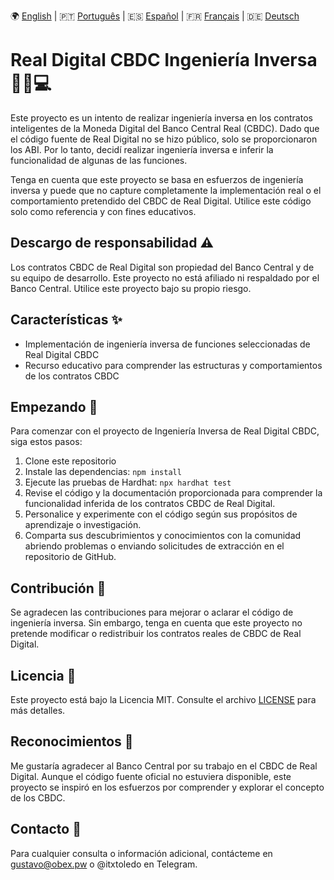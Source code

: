🌍 [English](README.md) | 🇵🇹 [Português](README.pt.md) | 🇪🇸 [Español](README.es.md) | 🇫🇷 [Français](README.fr.md) | 🇩🇪 [Deutsch](README.de.md)

# Real Digital CBDC Ingeniería Inversa 🕵️‍♂️💻

Este proyecto es un intento de realizar ingeniería inversa en los contratos inteligentes de la Moneda Digital del Banco Central Real (CBDC). Dado que el código fuente de Real Digital no se hizo público, solo se proporcionaron los ABI. Por lo tanto, decidí realizar ingeniería inversa e inferir la funcionalidad de algunas de las funciones.

Tenga en cuenta que este proyecto se basa en esfuerzos de ingeniería inversa y puede que no capture completamente la implementación real o el comportamiento pretendido del CBDC de Real Digital. Utilice este código solo como referencia y con fines educativos.

## Descargo de responsabilidad ⚠️

Los contratos CBDC de Real Digital son propiedad del Banco Central y de su equipo de desarrollo. Este proyecto no está afiliado ni respaldado por el Banco Central. Utilice este proyecto bajo su propio riesgo.

## Características ✨

- Implementación de ingeniería inversa de funciones seleccionadas de Real Digital CBDC
- Recurso educativo para comprender las estructuras y comportamientos de los contratos CBDC

## Empezando 🚀

Para comenzar con el proyecto de Ingeniería Inversa de Real Digital CBDC, siga estos pasos:

1. Clone este repositorio
2. Instale las dependencias: `npm install`
3. Ejecute las pruebas de Hardhat: `npx hardhat test`
4. Revise el código y la documentación proporcionada para comprender la funcionalidad inferida de los contratos CBDC de Real Digital.
5. Personalice y experimente con el código según sus propósitos de aprendizaje o investigación.
6. Comparta sus descubrimientos y conocimientos con la comunidad abriendo problemas o enviando solicitudes de extracción en el repositorio de GitHub.

## Contribución 🤝

Se agradecen las contribuciones para mejorar o aclarar el código de ingeniería inversa. Sin embargo, tenga en cuenta que este proyecto no pretende modificar o redistribuir los contratos reales de CBDC de Real Digital.

## Licencia 📝

Este proyecto está bajo la Licencia MIT. Consulte el archivo [LICENSE](LICENSE) para más detalles.

## Reconocimientos 🙏

Me gustaría agradecer al Banco Central por su trabajo en el CBDC de Real Digital. Aunque el código fuente oficial no estuviera disponible, este proyecto se inspiró en los esfuerzos por comprender y explorar el concepto de los CBDC.

## Contacto 📧

Para cualquier consulta o información adicional, contácteme en gustavo@obex.pw o @itxtoledo en Telegram.